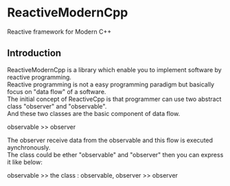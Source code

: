 # ReactiveModernCpp
Reactive framework for Modern C++

Introduction
------------

ReactiveModernCpp is a library which enable you to implement software by reactive programming.  
Reactive programming is not a easy programming paradigm but basically focus on "data flow" of a software.  
The initial concept of ReactiveCpp is that programmer can use two abstract class "observer" and "observable".  
And these two classes are the basic component of data flow.  

observable >> observer  

The observer receive data from the observable and this flow is executed aynchronously.  
The class could be ether "observable" and "observer" then you can express it like below:  

observable >> the class : observable, observer >> observer
